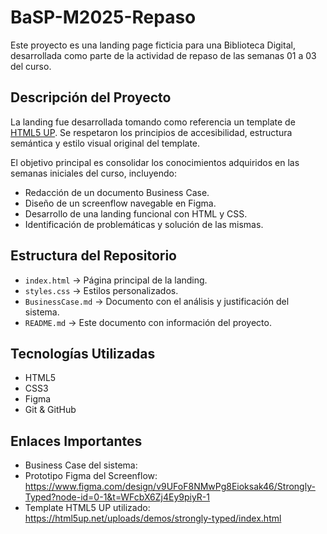 # BaSP-M2025-Repaso

Este proyecto es una landing page ficticia para una Biblioteca Digital, desarrollada como parte de la actividad de repaso de las semanas 01 a 03 del curso.

##  Descripción del Proyecto

La landing fue desarrollada tomando como referencia un template de [HTML5 UP](https://html5up.net/). Se respetaron los principios de accesibilidad, estructura semántica y estilo visual original del template.

El objetivo principal es consolidar los conocimientos adquiridos en las semanas iniciales del curso, incluyendo:
- Redacción de un documento Business Case.
- Diseño de un screenflow navegable en Figma.
- Desarrollo de una landing funcional con HTML y CSS.
- Identificación de problemáticas y solución de las mismas.

##  Estructura del Repositorio

- `index.html` → Página principal de la landing.
- `styles.css` → Estilos personalizados.
- `BusinessCase.md` → Documento con el análisis y justificación del sistema.
- `README.md` → Este documento con información del proyecto.

##  Tecnologías Utilizadas

- HTML5
- CSS3
- Figma 
- Git & GitHub

##  Enlaces Importantes

-  Business Case del sistema:
-  Prototipo Figma del Screenflow: https://www.figma.com/design/v9UFoF8NMwPg8Eioksak46/Strongly-Typed?node-id=0-1&t=WFcbX6Zj4Ey9piyR-1
-  Template HTML5 UP utilizado: https://html5up.net/uploads/demos/strongly-typed/index.html



